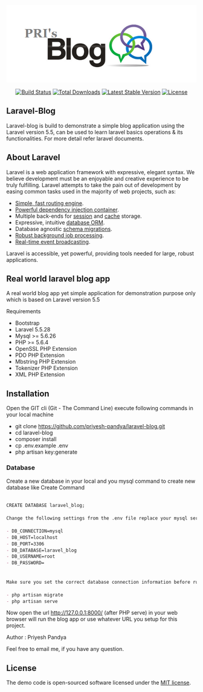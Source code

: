 <p align="center"><img src="https://raw.githubusercontent.com/priyesh-pandya/laravel-blog/master/public/images/blog-content-logo.png"></p>

<p align="center">
<a href="https://travis-ci.org/laravel/framework"><img src="https://travis-ci.org/laravel/framework.svg" alt="Build Status"></a>
<a href="https://packagist.org/packages/laravel/framework"><img src="https://poser.pugx.org/laravel/framework/d/total.svg" alt="Total Downloads"></a>
<a href="https://packagist.org/packages/laravel/framework"><img src="https://poser.pugx.org/laravel/framework/v/stable.svg" alt="Latest Stable Version"></a>
<a href="https://packagist.org/packages/laravel/framework"><img src="https://poser.pugx.org/laravel/framework/license.svg" alt="License"></a>
</p>

## Laravel-Blog

Laravel-blog is build to demonstrate a simple blog application using the Laravel version 5.5, can be used to learn laravel basics operations & its functionalities. For more detail refer laravel documents.


## About Laravel

Laravel is a web application framework with expressive, elegant syntax. We believe development must be an enjoyable and creative experience to be truly fulfilling. Laravel attempts to take the pain out of development by easing common tasks used in the majority of web projects, such as:

- [Simple, fast routing engine](https://laravel.com/docs/routing).
- [Powerful dependency injection container](https://laravel.com/docs/container).
- Multiple back-ends for [session](https://laravel.com/docs/session) and [cache](https://laravel.com/docs/cache) storage.
- Expressive, intuitive [database ORM](https://laravel.com/docs/eloquent).
- Database agnostic [schema migrations](https://laravel.com/docs/migrations).
- [Robust background job processing](https://laravel.com/docs/queues).
- [Real-time event broadcasting](https://laravel.com/docs/broadcasting).

Laravel is accessible, yet powerful, providing tools needed for large, robust applications.
 
## Real world laravel blog app 

A real world blog app yet simple application for demonstration purpose only which is based on Laravel version 5.5

Requirements

- Bootstrap
- Laravel 5.5.28
- Mysql >= 5.6.26
- PHP >= 5.6.4
- OpenSSL PHP Extension
- PDO PHP Extension
- Mbstring PHP Extension
- Tokenizer PHP Extension
- XML PHP Extension 
 

## Installation

Open the GIT cli (Git - The Command Line) execute following commands in your local machine

- git clone https://github.com/priyesh-pandya/laravel-blog.git
- cd laravel-blog
- composer install
- cp .env.example .env
- php artisan key:generate 


### Database

Create a new database in your local and you mysql command to create new database like Create Command

```markdown

CREATE DATABASE laravel_blog;

Change the following settings from the .env file replace your mysql server credentials, The default username for a new MySQL installation is root, with a blank password in my case.    

- DB_CONNECTION=mysql
- DB_HOST=localhost
- DB_PORT=3306
- DB_DATABASE=laravel_blog
- DB_USERNAME=root
- DB_PASSWORD=


Make sure you set the correct database connection information before running the migrations commands

- php artisan migrate
- php artisan serve

```

Now open the url http://127.0.0.1:8000/ (after PHP serve) in your web browser will run the blog app or use whatever URL you setup for this project.


Author : Priyesh Pandya

Feel free to email me, if you have any question.
 
 
## License
The demo code is open-sourced software licensed under the [MIT license](http://opensource.org/licenses/MIT).

 
